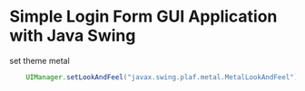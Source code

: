 # Simple Login Form GUI Application with Java Swing

set theme metal

```java
    UIManager.setLookAndFeel("javax.swing.plaf.metal.MetalLookAndFeel");
```